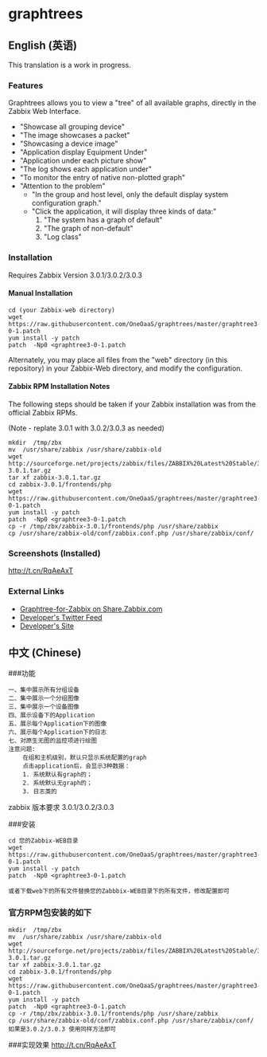 # graphtrees

## English (英语)

This translation is a work in progress.

### Features

Graphtrees allows you to view a "tree" of all available graphs, directly in the Zabbix Web Interface.

* "Showcase all grouping device"
* "The image showcases a packet"
* "Showcasing a device image"
* "Application display Equipment Under"
* "Application under each picture show"
* "The log shows each application under"
* "To monitor the entry of native non-plotted graph"
* "Attention to the problem"
  * "In the group and host level, only the default display system configuration graph."
  * "Click the application, it will display three kinds of data:"
    1. "The system has a graph of default"
    2. "The graph of non-default"
    3. "Log class"

### Installation
  
Requires Zabbix Version 3.0.1/3.0.2/3.0.3

#### Manual Installation

```
cd (your Zabbix-web directory)
wget https://raw.githubusercontent.com/OneOaaS/graphtrees/master/graphtree3-0-1.patch
yum install -y patch
patch  -Np0 <graphtree3-0-1.patch
```

Alternately, you may place all files from the "web" directory (in this repository) in your Zabbix-Web directory, and modify the configuration.

#### Zabbix RPM Installation Notes

The following steps should be taken if your Zabbix installation was from the official Zabbix RPMs.

(Note - replate 3.0.1 with 3.0.2/3.0.3 as needed)

```
mkdir  /tmp/zbx
mv  /usr/share/zabbix /usr/share/zabbix-old
wget http://sourceforge.net/projects/zabbix/files/ZABBIX%20Latest%20Stable/3.0.1/zabbix-3.0.1.tar.gz
tar xf zabbix-3.0.1.tar.gz
cd zabbix-3.0.1/frontends/php
wget https://raw.githubusercontent.com/OneOaaS/graphtrees/master/graphtree3-0-1.patch
yum install -y patch
patch  -Np0 <graphtree3-0-1.patch
cp -r /tmp/zbx/zabbix-3.0.1/frontends/php /usr/share/zabbix
cp /usr/share/zabbix-old/conf/zabbix.conf.php /usr/share/zabbix/conf/
```
### Screenshots (Installed)

http://t.cn/RqAeAxT

### External Links

* [Graphtree-for-Zabbix on Share.Zabbix.com](https://share.zabbix.com/cat-app/graphtree-for-zabbix)
* [Developer's Twitter Feed](https://twitter.com/itnihao)
* [Developer's Site](http://www.oneoaas.com/)

## 中文 (Chinese)
###功能
```
一、集中展示所有分组设备
二、集中展示一个分组图像
三、集中展示一个设备图像
四、展示设备下的Application
五、展示每个Application下的图像
六、展示每个Application下的日志
七、对原生无图的监控项进行绘图
注意问题:
    在组和主机级别，默认只显示系统配置的graph
    点击application后，会显示3种数据：
    1. 系统默认有graph的；
    2. 系统默认无graph的；
    3. 日志类的
```
zabbix 版本要求 3.0.1/3.0.2/3.0.3

###安装
```
cd 您的Zabbix-WEB目录
wget https://raw.githubusercontent.com/OneOaaS/graphtrees/master/graphtree3-0-1.patch
yum install -y patch
patch  -Np0 <graphtree3-0-1.patch

或者下载web下的所有文件替换您的Zabbbix-WEB目录下的所有文件，修改配置即可
```
### 官方RPM包安装的如下
```
mkdir  /tmp/zbx
mv  /usr/share/zabbix /usr/share/zabbix-old
wget http://sourceforge.net/projects/zabbix/files/ZABBIX%20Latest%20Stable/3.0.1/zabbix-3.0.1.tar.gz
tar xf zabbix-3.0.1.tar.gz
cd zabbix-3.0.1/frontends/php
wget https://raw.githubusercontent.com/OneOaaS/graphtrees/master/graphtree3-0-1.patch
yum install -y patch
patch  -Np0 <graphtree3-0-1.patch
cp -r /tmp/zbx/zabbix-3.0.1/frontends/php /usr/share/zabbix
cp /usr/share/zabbix-old/conf/zabbix.conf.php /usr/share/zabbix/conf/
如果是3.0.2/3.0.3 使用同样方法即可
```

###实现效果
http://t.cn/RqAeAxT

